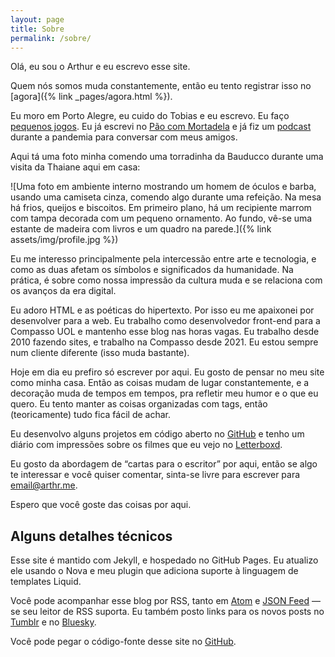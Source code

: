 ```yaml
---
layout: page
title: Sobre
permalink: /sobre/
---
```

Olá, eu sou o Arthur e eu escrevo esse site.

Quem nós somos muda constantemente, então eu tento registrar isso no \[agora\]({% link \_pages/agora.html %}).

Eu moro em Porto Alegre, eu cuido do Tobias e eu escrevo. Eu faço [pequenos jogos](https://arthr.dev/). Eu já escrevi no [Pão com Mortadela](https://paomortadela.com.br/) e já fiz um [podcast](https://anchor.fm/paomortadela) durante a pandemia para conversar com meus amigos.

Aqui tá uma foto minha comendo uma torradinha da Bauducco durante uma visita da Thaiane aqui em casa:

!\[Uma foto em ambiente interno mostrando um homem de óculos e barba, usando uma camiseta cinza, comendo algo durante uma refeição. Na mesa há frios, queijos e biscoitos. Em primeiro plano, há um recipiente marrom com tampa decorada com um pequeno ornamento. Ao fundo, vê-se uma estante de madeira com livros e um quadro na parede.\]({% link assets/img/profile.jpg %})

Eu me interesso principalmente pela intercessão entre arte e tecnologia, e como as duas afetam os símbolos e significados da humanidade. Na prática, é sobre como nossa impressão da cultura muda e se relaciona com os avanços da era digital.

Eu adoro HTML e as poéticas do hipertexto. Por isso eu me apaixonei por desenvolver para a web. Eu trabalho como desenvolvedor front-end para a Compasso UOL e mantenho esse blog nas horas vagas. Eu trabalho desde 2010 fazendo sites, e trabalho na Compasso desde 2021. Eu estou sempre num cliente diferente (isso muda bastante).

Hoje em dia eu prefiro só escrever por aqui. Eu gosto de pensar no meu site como minha casa. Então as coisas mudam de lugar constantemente, e a decoração muda de tempos em tempos, pra refletir meu humor e o que eu quero. Eu tento manter as coisas organizadas com tags, então (teoricamente) tudo fica fácil de achar.

Eu desenvolvo alguns projetos em código aberto no [GitHub](https://github.com/arthrfrts) e tenho um diário com impressões sobre os filmes que eu vejo no [Letterboxd](https://letterboxd.com/arthrfrts).

Eu gosto da abordagem de “cartas para o escritor” por aqui, então se algo te interessar e você quiser comentar, sinta-se livre para escrever para [email@arthr.me](mailto:email@arthr.me).

Espero que você goste das coisas por aqui.

## Alguns detalhes técnicos

Esse site é mantido com Jekyll, e hospedado no GitHub Pages. Eu atualizo ele usando o Nova e meu plugin que adiciona suporte à linguagem de templates Liquid.

Você pode acompanhar esse blog por RSS, tanto em [Atom](/feed.xml) e [JSON Feed](/feed.json) — se seu leitor de RSS suporta. Eu também posto links para os novos posts no [Tumblr](https://arthrfrts.tumblr.com) e no [Bluesky](https://bsky.app/profile/arthr.me).

Você pode pegar o código-fonte desse site no [GitHub](https://github.com/arthrfrts/www).